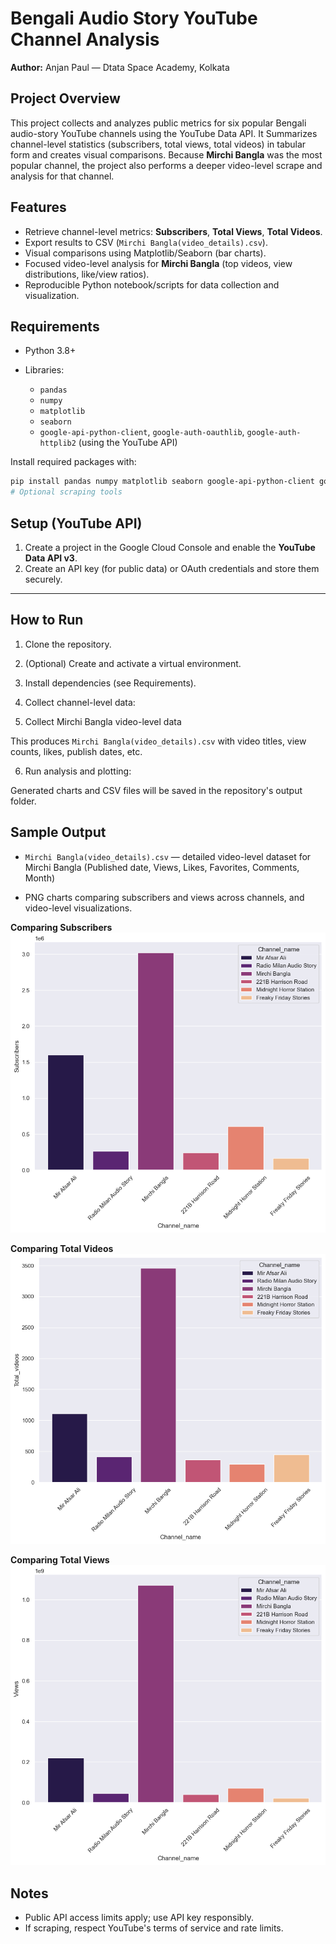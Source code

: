 # Bengali Audio Story YouTube Channel Analysis

**Author:** Anjan Paul — Dtata Space Academy, Kolkata

## Project Overview

This project collects and analyzes public metrics for six popular Bengali audio-story YouTube channels using the YouTube Data API. It Summarizes channel-level statistics (subscribers, total views, total videos) in tabular form and creates visual comparisons. Because **Mirchi Bangla** was the most popular channel, the project also performs a deeper video-level scrape and analysis for that channel.

## Features

* Retrieve channel-level metrics: **Subscribers**, **Total Views**, **Total Videos**.
* Export results to CSV (`Mirchi Bangla(video_details).csv`).
* Visual comparisons using Matplotlib/Seaborn (bar charts).
* Focused video-level analysis for **Mirchi Bangla** (top videos, view distributions, like/view ratios).
* Reproducible Python notebook/scripts for data collection and visualization.

## Requirements

* Python 3.8+
* Libraries:

  * `pandas`
  * `numpy`
  * `matplotlib`
  * `seaborn`
  * `google-api-python-client`, `google-auth-oauthlib`, `google-auth-httplib2` (using the YouTube API)


Install required packages with:

```bash
pip install pandas numpy matplotlib seaborn google-api-python-client google-auth-oauthlib google-auth-httplib2
# Optional scraping tools
```

## Setup (YouTube API)

1. Create a project in the Google Cloud Console and enable the **YouTube Data API v3**.
2. Create an API key (for public data) or OAuth credentials and store them securely.

 ---
## How to Run

1. Clone the repository.
2. (Optional) Create and activate a virtual environment.
3. Install dependencies (see Requirements).
4. Collect channel-level data:

5. Collect Mirchi Bangla video-level data

This produces `Mirchi Bangla(video_details).csv` with video titles, view counts, likes, publish dates, etc.

6. Run analysis and plotting:

Generated charts and CSV files will be saved in the repository's output folder.

## Sample Output

* `Mirchi Bangla(video_details).csv` — detailed video-level dataset for Mirchi Bangla (Published date, Views, Likes, Favorites,	Comments, Month)

* PNG charts comparing subscribers and views across channels, and video-level visualizations.

**Comparing Subscribers**
![Subscribers](./images/Subscribers.png)

**Comparing Total Videos**
![Total_videos](./images/Total_videos.png)

**Comparing Total Views**
![Views](./images/Views.png)
## Notes

* Public API access limits apply; use API key responsibly.
* If scraping, respect YouTube's terms of service and rate limits.

